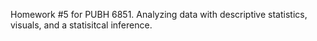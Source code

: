 Homework #5 for PUBH 6851. Analyzing data with descriptive statistics, visuals, and a statisitcal inference.
